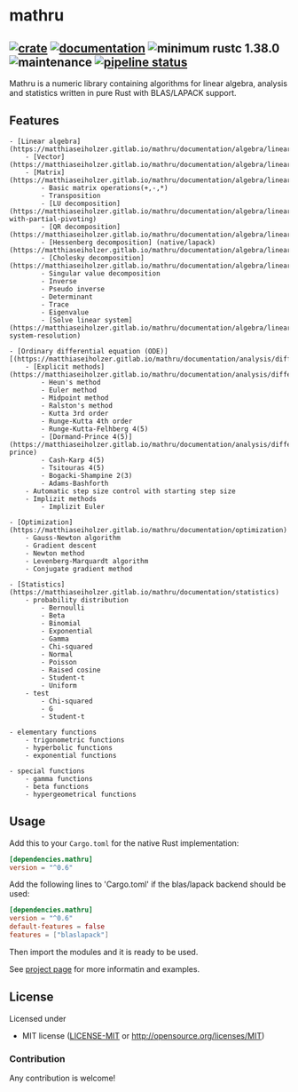# mathru

[![crate](https://img.shields.io/crates/v/mathru.svg)](https://crates.io/crates/mathru)
[![documentation](https://docs.rs/mathru/badge.svg)](https://docs.rs/mathru)
![minimum rustc 1.38.0](https://img.shields.io/badge/rustc-1.38.0-green.svg)
![maintenance](https://img.shields.io/badge/maintenance-actively--developed-brightgreen.svg)
[![pipeline status](https://gitlab.com/matthiaseiholzer/mathru/badges/master/pipeline.svg)](https://gitlab.com/matthiaseiholzer/mathru/-/commits/master)
------------
Mathru is a numeric library containing algorithms for linear algebra, analysis and statistics written in pure Rust with BLAS/LAPACK support.

## Features
    - [Linear algebra](https://matthiaseiholzer.gitlab.io/mathru/documentation/algebra/linear/)
        - [Vector](https://matthiaseiholzer.gitlab.io/mathru/documentation/algebra/linear/vector/)
        - [Matrix](https://matthiaseiholzer.gitlab.io/mathru/documentation/algebra/linear/matrix/)
            - Basic matrix operations(+,-,*)
            - Transposition
            - [LU decomposition](https://matthiaseiholzer.gitlab.io/mathru/documentation/algebra/linear/matrix/#lu-with-partial-pivoting)
            - [QR decomposition](https://matthiaseiholzer.gitlab.io/mathru/documentation/algebra/linear/matrix/#qr)
            - [Hessenberg decomposition] (native/lapack)(https://matthiaseiholzer.gitlab.io/mathru/documentation/algebra/linear/matrix/#hessenberg)
            - [Cholesky decomposition](https://matthiaseiholzer.gitlab.io/mathru/documentation/algebra/linear/matrix/#cholesky)
            - Singular value decomposition
            - Inverse
            - Pseudo inverse
            - Determinant
            - Trace
            - Eigenvalue
            - [Solve linear system](https://matthiaseiholzer.gitlab.io/mathru/documentation/algebra/linear/matrix/#linear-system-resolution)

    - [Ordinary differential equation (ODE)][(https://matthiaseiholzer.gitlab.io/mathru/documentation/analysis/differentialeq/ordinary/)
        - [Explicit methods](https://matthiaseiholzer.gitlab.io/mathru/documentation/analysis/differentialeq/ordinary/)
            - Heun's method
            - Euler method
            - Midpoint method
            - Ralston's method
            - Kutta 3rd order
            - Runge-Kutta 4th order
            - Runge-Kutta-Felhberg 4(5)
            - [Dormand-Prince 4(5)](https://matthiaseiholzer.gitlab.io/mathru/documentation/analysis/differentialeq/ordinary/explicit/#dormand-prince)
            - Cash-Karp 4(5)
            - Tsitouras 4(5)
            - Bogacki-Shampine 2(3)
            - Adams-Bashforth
        - Automatic step size control with starting step size
        - Implizit methods
            - Implizit Euler
             
    - [Optimization](https://matthiaseiholzer.gitlab.io/mathru/documentation/optimization)
        - Gauss-Newton algorithm
        - Gradient descent
        - Newton method
        - Levenberg-Marquardt algorithm
        - Conjugate gradient method

    - [Statistics](https://matthiaseiholzer.gitlab.io/mathru/documentation/statistics)
        - probability distribution
            - Bernoulli
            - Beta
            - Binomial 
            - Exponential
            - Gamma
            - Chi-squared
            - Normal
            - Poisson
            - Raised cosine
            - Student-t
            - Uniform
        - test
            - Chi-squared 
            - G
            - Student-t

    - elementary functions
        - trigonometric functions
        - hyperbolic functions
        - exponential functions

    - special functions
        - gamma functions
        - beta functions
        - hypergeometrical functions
## Usage

Add this to your `Cargo.toml` for the native Rust implementation:

```toml
[dependencies.mathru]
version = "^0.6"
```
Add the following lines to 'Cargo.toml' if the blas/lapack backend should be used:

```toml
[dependencies.mathru]
version = "^0.6"
default-features = false
features = ["blaslapack"]
```

Then import the modules and it is ready to be used.

See [project page](https://matthiaseiholzer.gitlab.io/mathru) for more informatin and examples.

## License

Licensed under

 * MIT license ([LICENSE-MIT](LICENSE-MIT) or http://opensource.org/licenses/MIT)

### Contribution

Any contribution is welcome!
